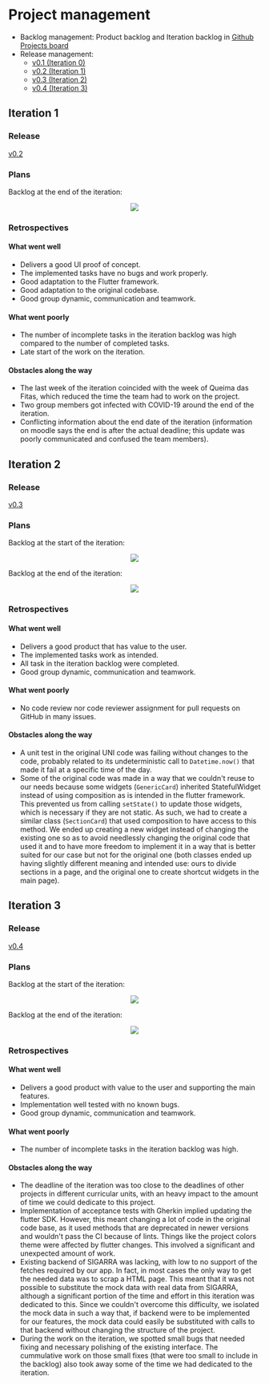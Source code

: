 # Project management

- Backlog management: Product backlog and Iteration backlog in [Github Projects board](https://github.com/LEIC-ES-2021-22/3LEIC04T2/projects/1?query=is%3Aopen+sort%3Aupdated-desc)
- Release management:
    - [v0.1 (Iteration 0)](https://github.com/LEIC-ES-2021-22/3LEIC04T2/releases/tag/v0.1)
    - [v0.2 (Iteration 1)](https://github.com/LEIC-ES-2021-22/3LEIC04T2/releases/tag/v0.2)
    - [v0.3 (Iteration 2)](https://github.com/LEIC-ES-2021-22/3LEIC04T2/releases/tag/v0.3)
    - [v0.4 (Iteration 3)](https://github.com/LEIC-ES-2021-22/3LEIC04T2/releases/tag/v0.4)

## Iteration 1

### Release

[v0.2](https://github.com/LEIC-ES-2021-22/3LEIC04T2/releases/tag/v0.2)

### Plans

Backlog at the end of the iteration:

<p align="center" justify="center">
    <img src="https://github.com/LEIC-ES-2021-22/3LEIC04T2/blob/main/images/backlog1_end.png"/>
</p>

### Retrospectives

#### What went well

- Delivers a good UI proof of concept.
- The implemented tasks have no bugs and work properly.
- Good adaptation to the Flutter framework.
- Good adaptation to the original codebase.
- Good group dynamic, communication and teamwork.

#### What went poorly

- The number of incomplete tasks in the iteration backlog was high compared to the number of completed tasks.
- Late start of the work on the iteration.

#### Obstacles along the way

- The last week of the iteration coincided with the week of Queima das Fitas, which reduced the time the team had to work on the project.
- Two group members got infected with COVID-19 around the end of the iteration.
- Conflicting information about the end date of the iteration (information on moodle says the end is after the actual deadline; this update was poorly communicated and confused the team members).

## Iteration 2

### Release

[v0.3](https://github.com/LEIC-ES-2021-22/3LEIC04T2/releases/tag/v0.3)

### Plans

Backlog at the start of the iteration:

<p align="center" justify="center">
    <img src="https://github.com/LEIC-ES-2021-22/3LEIC04T2/blob/main/images/backlog2_start.png"/>
</p>

Backlog at the end of the iteration:

<p align="center" justify="center">
    <img src="https://github.com/LEIC-ES-2021-22/3LEIC04T2/blob/main/images/backlog2_end.png"/>
</p>

### Retrospectives

#### What went well

- Delivers a good product that has value to the user.
- The implemented tasks work as intended.
- All task in the iteration backlog were completed.
- Good group dynamic, communication and teamwork.

#### What went poorly

- No code review nor code reviewer assignment for pull requests on GitHub in many issues.

#### Obstacles along the way

- A unit test in the original UNI code was failing without changes to the code, probably related to its undeterministic call to `Datetime.now()` that made it fail at a specific time of the day.
- Some of the original code was made in a way that we couldn't reuse to our needs because some widgets (`GenericCard`) inherited StatefulWidget instead of using composition as is intended in the flutter framework. This prevented us from calling `setState()` to update those widgets, which is necessary if they are not static. As such, we had to create a similar class (`SectionCard`) that used composition to have access to this method. We ended up creating a new widget instead of changing the existing one so as to avoid needlessly changing the original code that used it and to have more freedom to implement it in a way that is better suited for our case but not for the original one (both classes ended up having slightly different meaning and intended use: ours to divide sections in a page, and the original one to create shortcut widgets in the main page).

## Iteration 3

### Release

[v0.4](https://github.com/LEIC-ES-2021-22/3LEIC04T2/releases/tag/v0.4)

### Plans

Backlog at the start of the iteration:

<p align="center" justify="center">
    <img src="https://github.com/LEIC-ES-2021-22/3LEIC04T2/blob/main/images/backlog3_start.png"/>
</p>

Backlog at the end of the iteration:

<p align="center" justify="center">
    <img src="https://github.com/LEIC-ES-2021-22/3LEIC04T2/blob/main/images/backlog3_end.png"/>
</p>

### Retrospectives

#### What went well

- Delivers a good product with value to the user and supporting the main features.
- Implementation well tested with no known bugs.
- Good group dynamic, communication and teamwork.

#### What went poorly

- The number of incomplete tasks in the iteration backlog was high.

#### Obstacles along the way

- The deadline of the iteration was too close to the deadlines of other projects in different curricular units, with an heavy impact to the amount of time we could dedicate to this project.
- Implementation of acceptance tests with Gherkin implied updating the flutter SDK. However, this meant changing a lot of code in the original code base, as it used methods that are deprecated in newer versions and wouldn't pass the CI because of lints. Things like the project colors theme were affected by flutter changes. This involved a significant and unexpected amount of work.
- Existing backend of SIGARRA was lacking, with low to no support of the fetches required by our app. In fact, in most cases the only way to get the needed data was to scrap a HTML page. This meant that it was not possible to substitute the mock data with real data from SIGARRA, although a significant portion of the time and effort in this iteration was dedicated to this. Since we couldn't overcome this difficulty, we isolated the mock data in such a way that, if backend were to be implemented for our features, the mock data could easily be substituted with calls to that backend without changing the structure of the project.
- During the work on the iteration, we spotted small bugs that needed fixing and necessary polishing of the existing interface. The cummulative work on those small fixes (that were too small to include in the backlog) also took away some of the time we had dedicated to the iteration.
